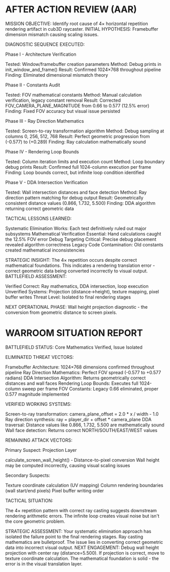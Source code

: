 # AFTER ACTION REVIEW (AAR)

MISSION OBJECTIVE: Identify root cause of 4× horizontal repetition rendering artifact in cub3D raycaster.
INITIAL HYPOTHESIS: Framebuffer dimension mismatch causing scaling issues.


DIAGNOSTIC SEQUENCE EXECUTED:

Phase I - Architecture Verification

Tested: Window/framebuffer creation parameters
Method: Debug prints in init_window_and_frame()
Result: Confirmed 1024×768 throughout pipeline
Finding: Eliminated dimensional mismatch theory

Phase II - Constants Audit

Tested: FOV mathematical constants
Method: Manual calculation verification, legacy constant removal
Result: Corrected FOV_CAMERA_PLANE_MAGNITUDE from 0.66 to 0.577 (12.5% error)
Finding: Fixed FOV accuracy but visual issue persisted

Phase III - Ray Direction Mathematics

Tested: Screen-to-ray transformation algorithm
Method: Debug sampling at columns 0, 256, 512, 768
Result: Perfect geometric progression from (-0.577) to (+0.289)
Finding: Ray calculation mathematically sound

Phase IV - Rendering Loop Bounds

Tested: Column iteration limits and execution count
Method: Loop boundary debug prints
Result: Confirmed full 1024-column execution per frame
Finding: Loop bounds correct, but infinite loop condition identified

Phase V - DDA Intersection Verification

Tested: Wall intersection distances and face detection
Method: Ray direction pattern matching for debug output
Result: Geometrically consistent distance values (0.866, 1.732, 5.500)
Finding: DDA algorithm returning correct geometric data



TACTICAL LESSONS LEARNED:

Systematic Elimination Works: Each test definitively ruled out major subsystems
Mathematical Verification Essential: Hand calculations caught the 12.5% FOV error
Debug Targeting Critical: Precise debug placement revealed algorithm correctness
Legacy Code Contamination: Old constants created mathematical inconsistencies


STRATEGIC INSIGHT:
The 4× repetition occurs despite correct mathematical foundations. This indicates a rendering translation error - correct geometric data being converted incorrectly to visual output.
BATTLEFIELD ASSESSMENT:

Verified Correct: Ray mathematics, DDA intersection, loop execution
Unverified Systems: Projection (distance→height), texture mapping, pixel buffer writes
Threat Level: Isolated to final rendering stages

NEXT OPERATIONAL PHASE:
Wall height projection diagnostic - the conversion from geometric distance to screen pixels.













# WARROOM SITUATION REPORT


BATTLEFIELD STATUS: Core Mathematics Verified, Issue Isolated


ELIMINATED THREAT VECTORS:

Framebuffer Architecture: 1024×768 dimensions confirmed throughout pipeline
Ray Direction Mathematics: Perfect FOV spread (-0.577 to +0.577 radians)
DDA Intersection Algorithm: Returns geometrically correct distances and wall faces
Rendering Loop Bounds: Executes full 1024-column sweep per frame
FOV Constants: Legacy 0.66 eliminated, proper 0.577 magnitude implemented



VERIFIED WORKING SYSTEMS:

Screen-to-ray transformation: camera_plane_offset = 2.0 * x / width - 1.0
Ray direction synthesis: ray = player_dir + offset * camera_plane
DDA traversal: Distance values like 0.866, 1.732, 5.500 are mathematically sound
Wall face detection: Returns correct NORTH/SOUTH/EAST/WEST values



REMAINING ATTACK VECTORS:

Primary Suspect: Projection Layer

calculate_screen_wall_height() - Distance-to-pixel conversion
Wall height may be computed incorrectly, causing visual scaling issues

Secondary Suspects:

Texture coordinate calculation (UV mapping)
Column rendering boundaries (wall start/end pixels)
Pixel buffer writing order



TACTICAL SITUATION:

The 4× repetition pattern with correct ray casting suggests downstream rendering arithmetic errors. 
The infinite loop creates visual noise but isn't the core geometric problem.


STRATEGIC ASSESSMENT:
Your systematic elimination approach has isolated the failure point to the final rendering stages. Ray casting mathematics are bulletproof. The issue lies in converting correct geometric data into incorrect visual output.
NEXT ENGAGEMENT:
Debug wall height projection with center ray (distance=5.500). If projection is correct, move to texture coordinate calculation. The mathematical foundation is solid - the error is in the visual translation layer.